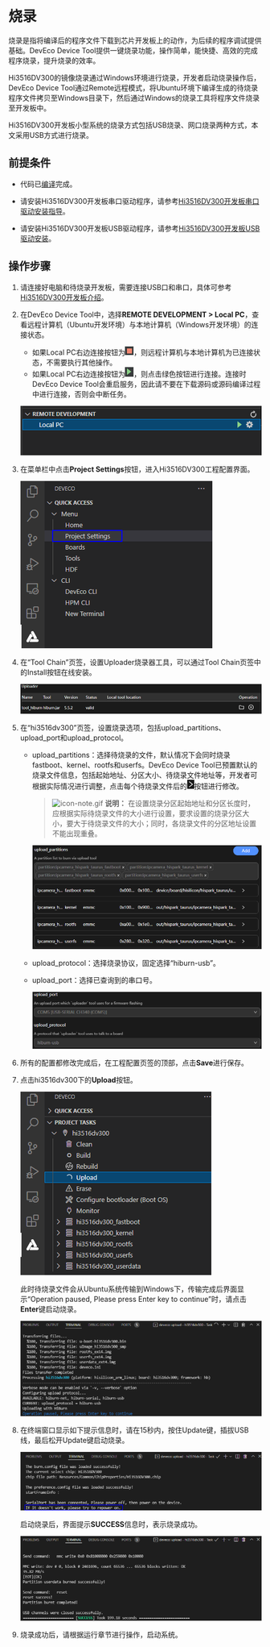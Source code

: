 # 烧录


烧录是指将编译后的程序文件下载到芯片开发板上的动作，为后续的程序调试提供基础。DevEco Device Tool提供一键烧录功能，操作简单，能快捷、高效的完成程序烧录，提升烧录的效率。


Hi3516DV300的镜像烧录通过Windows环境进行烧录，开发者启动烧录操作后，DevEco Device Tool通过Remote远程模式，将Ubuntu环境下编译生成的待烧录程序文件拷贝至Windows目录下，然后通过Windows的烧录工具将程序文件烧录至开发板中。


Hi3516DV300开发板小型系统的烧录方式包括USB烧录、网口烧录两种方式，本文采用USB方式进行烧录。


## 前提条件

- 代码已[编译](quickstart-ide-3516-build.md)完成。

- 请安装Hi3516DV300开发板串口驱动程序，请参考[Hi3516DV300开发板串口驱动安装指导](https://device.harmonyos.com/cn/docs/documentation/guide/hi3516_hi3518-drivers-0000001050743695)。

- 请安装Hi3516DV300开发板USB驱动程序，请参考[Hi3516DV300开发板USB驱动安装](https://device.harmonyos.com/cn/docs/documentation/guide/usb_driver-0000001058690393)。


## 操作步骤

1. 请连接好电脑和待烧录开发板，需要连接USB口和串口，具体可参考[Hi3516DV300开发板介绍](quickstart-appendix-hi3516.md)。

2. 在DevEco Device Tool中，选择**REMOTE DEVELOPMENT &gt; Local PC**，查看远程计算机（Ubuntu开发环境）与本地计算机（Windows开发环境）的连接状态。
   - 如果Local PC右边连接按钮为![zh-cn_image_0000001326512673](figures/zh-cn_image_0000001326512673.png)，则远程计算机与本地计算机为已连接状态，不需要执行其他操作。
   - 如果Local PC右边连接按钮为![zh-cn_image_0000001275432904](figures/zh-cn_image_0000001275432904.png)，则点击绿色按钮进行连接。连接时DevEco Device Tool会重启服务，因此请不要在下载源码或源码编译过程中进行连接，否则会中断任务。

   ![zh-cn_image_0000001285658392](figures/zh-cn_image_0000001285658392.png)

3. 在菜单栏中点击**Project Settings**按钮，进入Hi3516DV300工程配置界面。

   ![zh-cn_image_0000001275752808](figures/zh-cn_image_0000001275752808.png)

4. 在“Tool Chain”页签，设置Uploader烧录器工具，可以通过Tool Chain页签中的Install按钮在线安装。

   ![Phoenix-upload](figures/Phoenix-upload.png)

5. 在“hi3516dv300”页签，设置烧录选项，包括upload_partitions、upload_port和upload_protocol。
   - upload_partitions：选择待烧录的文件，默认情况下会同时烧录fastboot、kernel、rootfs和userfs。DevEco Device Tool已预置默认的烧录文件信息，包括起始地址、分区大小、待烧录文件地址等，开发者可根据实际情况进行调整，点击每个待烧录文件后的![zh-cn_image_0000001275592884](figures/zh-cn_image_0000001275592884.png)按钮进行修改。
      > ![icon-note.gif](public_sys-resources/icon-note.gif) **说明：**
      > 在设置烧录分区起始地址和分区长度时，应根据实际待烧录文件的大小进行设置，要求设置的烧录分区大小，要大于待烧录文件的大小；同时，各烧录文件的分区地址设置不能出现重叠。

      ![3516-small-partitions](figures/3516-small-partitions.png)
      
   - upload_protocol：选择烧录协议，固定选择“hiburn-usb”。
   - upload_port：选择已查询到的串口号。

      ![3516-small-usb](figures/3516-small-usb.png)

6. 所有的配置都修改完成后，在工程配置页签的顶部，点击**Save**进行保存。

7. 点击hi3516dv300下的**Upload**按钮。

   ![zh-cn_image_0000001326234609](figures/zh-cn_image_0000001326234609.png)

   此时待烧录文件会从Ubuntu系统传输到Windows下，传输完成后界面显示“Operation paused, Please press Enter key to continue”时，请点击**Enter**键启动烧录。

   ![zh-cn_image_0000001275835836](figures/zh-cn_image_0000001275835836.png)

8. 在终端窗口显示如下提示信息时，请在15秒内，按住Update键，插拔USB线，最后松开Update键启动烧录。

   ![zh-cn_image_0000001326412233](figures/zh-cn_image_0000001326412233.png)

   启动烧录后，界面提示**SUCCESS**信息时，表示烧录成功。

   ![zh-cn_image_0000001276317464](figures/zh-cn_image_0000001276317464.png)

9. 烧录成功后，请根据运行章节进行操作，启动系统。
